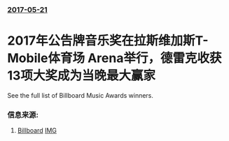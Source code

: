 ### [2017-05-21](/news/2017/05/21/index.md)

##### 
# 2017年公告牌音乐奖在拉斯维加斯T-Mobile体育场 Arena举行，德雷克收获13项大奖成为当晚最大赢家 

See the full list of Billboard Music Awards winners.


### 信息来源:

1. [Billboard](http://www.billboard.com/articles/news/bbma/7801136/billboard-music-awards-2017-winners-list) [IMG](https://www.billboard.com/files/media/drake-accepts-award-bbmas-2017-a-billboard-1548.jpg)
